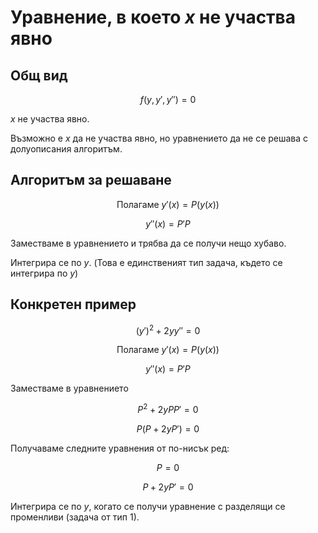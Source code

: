 # Уравнение, в което $x$ не участва явно

## Общ вид

$$f(y, y', y'') = 0$$

$x$ не участва явно.

Възможно е $x$ да не участва явно, но уравнението да не се решава с долуописания алгоритъм.

## Алгоритъм за решаване

$$\text{Полагаме } y'(x) = P(y(x))$$

$$y''(x) = P'P$$

Заместваме в уравнението и трябва да се получи нещо хубаво.

Интегрира се по $y$. (Това е единственият тип задача, където се интегрира по $y$)

## Конкретен пример

$$(y')^2 + 2yy'' = 0$$

$$\text{Полагаме } y'(x) = P(y(x))$$

$$y''(x) = P'P$$

Заместваме в уравнението

$$P^2 + 2yPP' = 0$$

$$P(P + 2yP') = 0$$

Получаваме следните уравнения от по-нисък ред:

$$P = 0$$

$$P + 2yP' = 0$$

Интегрира се по $y$, когато се получи уравнение с разделящи се променливи (задача от тип 1).